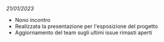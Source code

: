 *21/01/2023*

- Nono incontro
- Realizzata la presentazione per l'esposizione del progetto
- Aggiornamento del team sugli ultimi issue rimasti aperti
